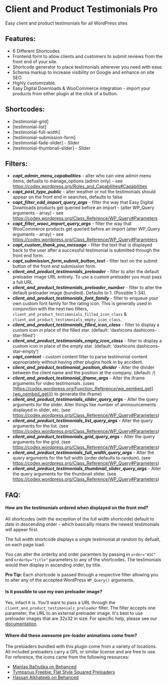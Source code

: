 # Client and Product Testimonials Pro
Easy client and product testimonials for all WordPress sites


Features:
-------------------------------------
* 6 Different Shortcodes
* Frontend form to allow clients and customers to submit reviews from the front end of your site.
* Shortcode generator to place testimonials wherever you need with ease.
* Schema markup to increase visibility on Google and enhance on site SEO.
* Highly customizable.
* Easy Digital Downloads & WooCommerce integration - import your products from either plugin at the click of a button.

Shortcodes:
-------------------------------------
*	[testimonial-grid]
* 	[testimonial-list]
*	[testimonial-full-width]
*	[testimonial-submission-form]
* 	[testimonial-fade-slider] - *Slider*
*	[testimonial-thumbnail-slider] - *Slider*

Filters:
-------------------------------------
* ***capt_admin_menu_capabalities*** - alter who can view admin menu items, defualts to manage_options (admin only) - see https://codex.wordpress.org/Roles_and_Capabilities#Capabilities
* ***capt_post_type_public*** - alter weather or not the testimonials should appear on the front end in searches, defaults to false
* ***capt_filter_edd_import_query_args*** - filter the way that Easy Digital Downloads products get queried before an import - (alter WP_Query arguments - array) - see https://codex.wordpress.org/Class_Reference/WP_Query#Parameters
* ***capt_filter_wooc_import_query_args*** - filter the way that WooCommerce products get queried before an import (alter WP_Query arguments - array) - see https://codex.wordpress.org/Class_Reference/WP_Query#Parameters
* ***capt_custom_thank_you_message*** - filter the text that is displayed back to the user after a successful testimonial is submitted through the front end form.
* ***capt_submission_form_submit_button_text*** - filter text on the submit button of the front end submission form.
* ***client_and_product_testimonials_preloader*** - filter to alter the default preloader image URL entirely. To use a custom preloader you must pass a full URL.
* ***client_and_product_testimonials_preloader_number*** - filter to alter the default preloader image (bundled). Defaults to 1. (Possible 1-34).
* ***client_and_product_testimonials_font_family*** - filter to enqueue your own custom font family for the rating icon. This is generally used in conjunction with the next two filters, `client_and_product_testimonials_filled_icon_class` & `client_and_product_testimonials_empty_icon_class`.
* ***client_and_product_testimonials_filled_icon_class*** - filter to display a custom icon in place of the filled star. (default: 'dashicons dashicons-star-filled')
* ***client_and_product_testimonials_empty_icon_class*** - filter to display a custom icon in place of the empty star. (default: 'dashicons dashicons-star-empty')
* ***capt_content*** - custom content filter to parse testimonial content appropriately without having other plugins hook in by accident.
* ***client_and_product_testimonial_position_divider*** - Alter the divider between the client name and the position at the company. (default: /)
* ***client_and_product_testimonial_iframe_args*** - Alter the iframe arguments for video testimonials. (uses [https://codex.wordpress.org/Function_Reference/wp_oembed_get](wp_oembed_get()) to generate the iframe)
* ***client_and_product_testimonials_slider_query_args*** - Alter the query arguments for the slider. Alter things like number of annnouncements displayed in slider, etc. (see https://codex.wordpress.org/Class_Reference/WP_Query#Parameters)
* ***client_and_product_testimonials_list_query_args*** - Alter the query arguments for the list. (see https://codex.wordpress.org/Class_Reference/WP_Query#Parameters)
* ***client_and_product_testimonials_grid_query_args*** - Alter the query arguments for the grid. (see https://codex.wordpress.org/Class_Reference/WP_Query#Parameters)
* ***client_and_product_testimonials_full_width_query_args*** - Alter the query arguments for the full width (order defaults to random). (see https://codex.wordpress.org/Class_Reference/WP_Query#Parameters)
* ***client_and_product_testimonials_thumbnail_slider_query_args*** - Alter the query arguments for the thumbnail slider. (see https://codex.wordpress.org/Class_Reference/WP_Query#Parameters)

FAQ:
-------------------------------------

#### How are the testimonials ordered when displayed on the front end?
All shortcodes (with the exception of the full width shortcode) default to date in descending order - which basicailly means the newest testimonials will appear first.

The full width shortcode displays a single testimonial at random by defualt, on each page load.

You can alter the orderby and order paramters by passing in `order="ASC"` and `orderby="title"` parameters to any of the shortcodes. The testimonials would then display in ascending order, by title.

**Pro Tip:** Each shortcode is passed through a respective filter allowing you to alter any of the accepted WordPress `WP_Query()` arguments.

#### Is it possible to use my own preloader image?
Yes, infact it is. You'll want to pass a URL through the `client_and_product_testimonials_preloader` filter. The filter accepts one parameter, the URL to an external preloader image. It's best to use preloader images that are 32x32 in size. For specific help, please see our [documentation](http://captpro.evan-herman.com/documentation/).

#### Where did these awesome pre-loader animations come from?
The preloaders bundled with this plugin come from a variety of locations. All included preloaders carry a GPL or similar license and are free to use. For reference, the icons came from the following resources:
* [Mantas Bačiuška on Behanced](https://www.behance.net/gallery/13765711/GIF-Preloaders-(Free-Download))
* [Tympanus Freebie: Flat Style Squared Preloaders](http://tympanus.net/codrops/2014/04/25/freebie-flat-style-squared-preloaders/)
* [Hassan Alkhateeb on Behanced](https://www.behance.net/gallery/31234507/Free-Loading-GIF-Icons-Vol-1)